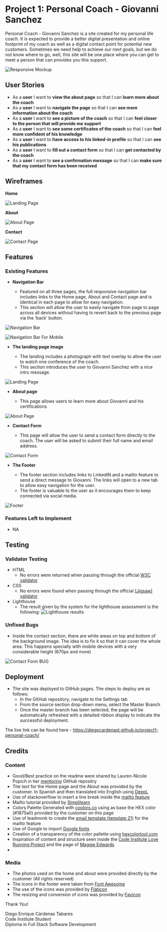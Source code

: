 # Project 1: Personal Coach - Giovanni Sanchez

Personal Coach - Giovanni Sanchez is a site created for my personal life coach. It is expected to provide a better digital presentation and online footprint of my coach as well as a digital contact point for potential new customers. Sometimes we need help to achieve our next goals, but we do not know where to go, well, this site will be one place where you can get to meet a person that can provides you this support.

![Responsive Mockup](https://github.com/diegocardenast/project1-personal-coach/blob/main/assets/images/Am-I-Responsive-PP1-DiegoCardenas.png)


## User Stories
- As a **user** I want to **view the about page** so that I can **learn more about the coach**
- As a **user** I want to **navigate the page** so that I can **see more information about the coach**
- As a **user** I want to **see a picture of the coach** so that I can **feel closer to the person that will provide me support**
- As a **user** I want to **see some certificates of the coach** so that I can **feel more confident of his knowledge**
- As a **user** I want to **have access to his linked-in profile** so that I can **see his publications**
- As a **user** I want to **fill out a contact form** so that I can **get contacted by the coach**
- As a **user** I want to **see a confirmation message** so that I can **make sure that my contact form has been received**

## Wireframes

__Home__  

![Landing Page](https://github.com/diegocardenast/project1-personal-coach/blob/main/assets/images/wireframe_home.png)

__About__  

![About Page](https://github.com/diegocardenast/project1-personal-coach/blob/main/assets/images/wireframe-about.png)

__Contact__  

![Contact Page](https://github.com/diegocardenast/project1-personal-coach/blob/main/assets/images/wireframe_contact.png)

## Features

### Existing Features

- __Navigation Bar__

  - Featured on all three pages, the full responsive navigation bar includes links to the Home page, About and Contact page and is identical in each page to allow for easy navigation.
  - This section will allow the user to easily navigate from page to page across all devices without having to revert back to the previous page via the ‘back’ button. 

![Navigation Bar](https://github.com/diegocardenast/project1-personal-coach/blob/main/assets/images/NavigationBar-PP1-DiegoCardenas.png)

![Navigation Bar For Mobile](https://github.com/diegocardenast/project1-personal-coach/blob/main/assets/images/NavigationBarForMobile-PP1-DiegoCardenas.png)

- __The landing page image__

  - The landing includes a photograph with text overlay to allow the user to watch one conference of the coach. 
  - This section introduces the user to Giovanni Sanchez with a nice intro message.

![Landing Page](https://github.com/diegocardenast/project1-personal-coach/blob/main/assets/images/LandingPage-PP1-DiegoCardenas.png)

- __About page__

  - This page allows users to learn more about Giovanni and his certifications  

![About Page](https://github.com/diegocardenast/project1-personal-coach/blob/main/assets/images/About-PP1-DiegoCardenas.png)

- __Contact Form__

  - This page will allow the user to send a contact form directly to the coach. The user will be asked to submit their full name and email address.  

![Contact Form](https://github.com/diegocardenast/project1-personal-coach/blob/main/assets/images/Bug-PP1-DiegoCardenas.png)

- __The Footer__ 

  - The footer section includes links to LinkedIN and a mailto feature to send a direct message to Giovanni. The links will open to a new tab to allow easy navigation for the user. 
  - The footer is valuable to the user as it encourages them to keep connected via social media.

![Footer](https://github.com/diegocardenast/project1-personal-coach/blob/main/assets/images/FooterWithContactInformation-PP1-DiegoCardenas.png)


### Features Left to Implement

- NA

## Testing

### Validator Testing 

- HTML
  - No errors were returned when passing through the official [W3C validator](https://validator.w3.org/)
- CSS
  - No errors were found when passing through the official [(Jigsaw) validator](https://jigsaw.w3.org/css-validator/validator?)
- Lighthouse
  - The result given by the system for the lighthouse assessment is the following:
![Lighthouse results](https://github.com/diegocardenast/project1-personal-coach/blob/main/assets/images/Lighthouse-PP1-DiegoCardenas.png)

### Unfixed Bugs

- Inside the contact section, there are white areas on top and bottom of the background image. The idea is to fix it so that it can cover the whole area. This happens specially with mobile devices with a very considerable height (670px and more) 

![Contact Form BUG](https://github.com/diegocardenast/project1-personal-coach/blob/main/assets/images/Bug-PP1-DiegoCardenas.png)

## Deployment 

- The site was deployed to GitHub pages. The steps to deploy are as follows: 
  - In the GitHub repository, navigate to the Settings tab 
  - From the source section drop-down menu, select the Master Branch
  - Once the master branch has been selected, the page will be automatically refreshed with a detailed ribbon display to indicate the successful deployment. 

The live link can be found here - https://diegocardenast.github.io/project1-personal-coach/


## Credits

### Content 

- Good/Best practice on the readme were shared by Lauren-Nicole Popich in her [mentoring](https://github.com/CluelessBiker/mentoring/tree/main) GitHub repositry
- The text for the Home page and the About was provided by the customer. In Spanish and then translated into English using [DeepL](https://www.deepl.com/de/translator#es/en) 
- Use of stackoverflow to insert a line break inside the [mailto feature](https://stackoverflow.com/questions/22765834/insert-a-line-break-in-mailto-body)
- Mailto tutorial provided by [Simplilearn](https://www.simplilearn.com/tutorials/html-tutorial/html-mailto)
- Colors Palette Generated with [coolors.co](https://coolors.co/) using as base the HEX color (#1875a0)  provided by the customer on this page
- Use of leadmonk to create the [email template (template 21)](https://www.leadmonk.io/post/14-email-templates-to-ask-for-a-meeting-politely) for the mailto feature
- Use of Google to import [Google fonts](https://fonts.google.com/?classification=Display) 
- Creation of a transparency of the color pallette using [hexcolortool.com](https://www.hexcolortool.com/#ff42ad,0.5)
- Inspiration of content and structure seen inside the [Code Institute Love Running Project](https://diegocardenast.github.io/Love-running-ci/index.html) and the page of [Maggie Edwards](https://maggieedwards.com/)
- 

### Media

- The photos used on the home and about were provided directly by the customer (All rights reserved)
- The icons in the footer were taken from [Font Awesome](https://fontawesome.com/)
- The use of the icons was provided by [Flaticon](https://www.flaticon.com/de/kostenloses-icon/kopf_10183334?related_id=10183334&origin=pack)
- The resizing and conversion of icons was provided by [Favicon](https://favicon.io/favicon-converter/)


Thank You!

Diego Enrique Cárdenas Tabares  
Code Institute Student  
Diploma in Full Stack Software Development  
